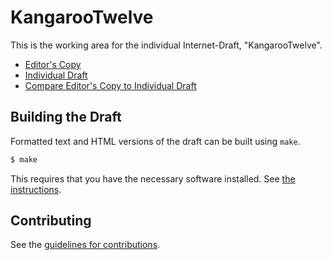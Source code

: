 # KangarooTwelve

This is the working area for the individual Internet-Draft, "KangarooTwelve".

* [Editor's Copy](https://ildyria.github.io/draft-irtf-cfrg-kangarootwelve/#go.draft-irtf-cfrg-kangarootwelve.html)
* [Individual Draft](https://tools.ietf.org/html/draft-irtf-cfrg-kangarootwelve)
* [Compare Editor's Copy to Individual Draft](https://ildyria.github.io/draft-irtf-cfrg-kangarootwelve/#go.draft-irtf-cfrg-kangarootwelve.diff)

## Building the Draft

Formatted text and HTML versions of the draft can be built using `make`.

```sh
$ make
```

This requires that you have the necessary software installed.  See
[the instructions](https://github.com/martinthomson/i-d-template/blob/master/doc/SETUP.md).


## Contributing

See the
[guidelines for contributions](https://github.com/ildyria/draft-irtf-cfrg-kangarootwelve/blob/master/CONTRIBUTING.md).
